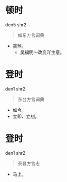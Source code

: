 # 顿时
den5 shr2
> 如东方言词典
- 突煞。
  - 吴福明～改变吖主意。

# 登时
den1 shr2
> 东台方言词典
- 如今。
- 立即、立刻。

# 登时
den1 shr2
> 泰县方言志
- 马上。
